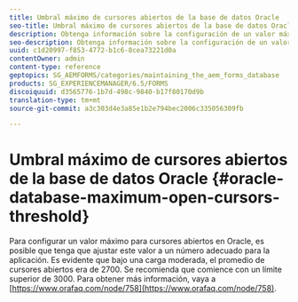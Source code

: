 ```yaml
---
title: Umbral máximo de cursores abiertos de la base de datos Oracle
seo-title: Umbral máximo de cursores abiertos de la base de datos Oracle
description: Obtenga información sobre la configuración de un valor máximo para cursores abiertos en Oracle.
seo-description: Obtenga información sobre la configuración de un valor máximo para cursores abiertos en Oracle.
uuid: c1d20997-f853-4772-b1c6-8cea73221d0a
contentOwner: admin
content-type: reference
geptopics: SG_AEMFORMS/categories/maintaining_the_aem_forms_database
products: SG_EXPERIENCEMANAGER/6.5/FORMS
discoiquuid: d3565776-1b7d-498c-9840-b17f80170d9b
translation-type: tm+mt
source-git-commit: a3c303d4e3a85e1b2e794bec2006c335056309fb

---
```



# Umbral máximo de cursores abiertos de la base de datos Oracle {#oracle-database-maximum-open-cursors-threshold}

Para configurar un valor máximo para cursores abiertos en Oracle, es posible que tenga que ajustar este valor a un número adecuado para la aplicación. Es evidente que bajo una carga moderada, el promedio de cursores abiertos era de 2700. Se recomienda que comience con un límite superior de 3000. Para obtener más información, vaya a [https://www.orafaq.com/node/758](https://www.orafaq.com/node/758).
